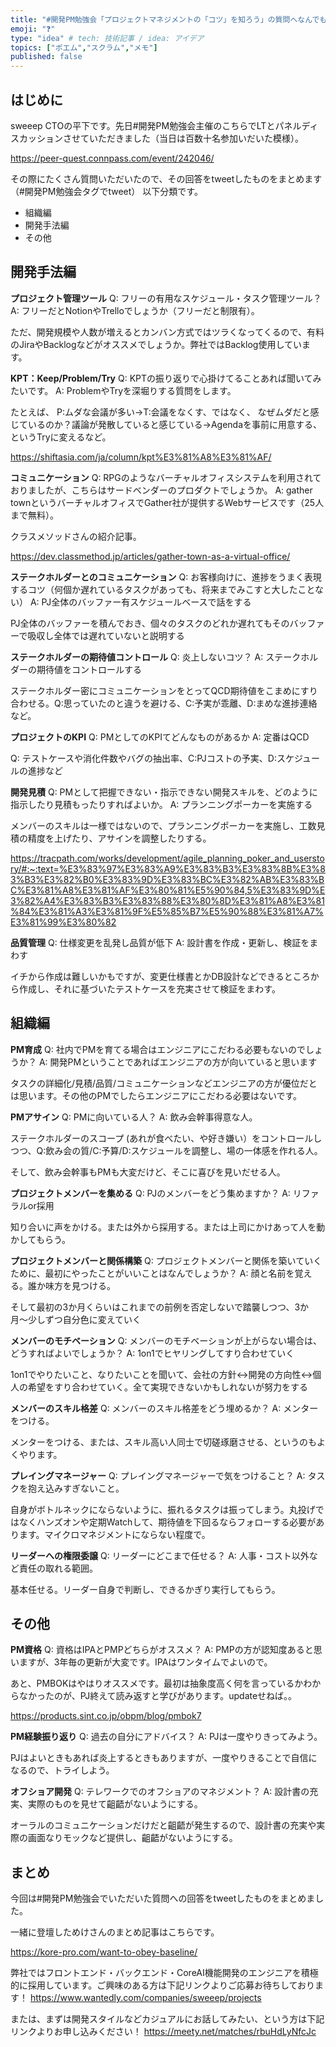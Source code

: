 ```yaml
---
title: "#開発PM勉強会「プロジェクトマネジメントの「コツ」を知ろう」の質問へなんでも答えてみた"
emoji: "❓"
type: "idea" # tech: 技術記事 / idea: アイデア
topics: ["ポエム","スクラム","メモ"]
published: false
---
```


## はじめに

sweeep CTOの平下です。先日#開発PM勉強会主催のこちらでLTとパネルディスカッションさせていただきました（当日は百数十名参加いだいた模様）。

https://peer-quest.connpass.com/event/242046/

その際にたくさん質問いただいたので、その回答をtweetしたものをまとめます（#開発PM勉強会タグでtweet）
以下分類です。
* 組織編
* 開発手法編
* その他

## 開発手法編

**プロジェクト管理ツール**
Q: フリーの有用なスケジュール・タスク管理ツール？
A: フリーだとNotionやTrelloでしょうか（フリーだと制限有）。

ただ、開発規模や人数が増えるとカンバン方式ではツラくなってくるので、有料のJiraやBacklogなどがオススメでしょうか。弊社ではBacklog使用しています。

**KPT：Keep/Problem/Try**
Q: KPTの振り返りで心掛けてることあれば聞いてみたいです。
A: ProblemやTryを深堀りする質問をします。

たとえば、
P:ムダな会議が多い→T:会議をなくす、ではなく、
なぜムダだと感じているのか？議論が発散していると感じている→Agendaを事前に用意する、というTryに変えるなど。

https://shiftasia.com/ja/column/kpt%E3%81%A8%E3%81%AF/

**コミュニケーション**
Q: RPGのようなバーチャルオフィスシステムを利用されておりましたが、こちらはサードベンダーのプロダクトでしょうか。
A: gather townというバーチャルオフィスでGather社が提供するWebサービスです（25人まで無料）。

クラスメソッドさんの紹介記事。

https://dev.classmethod.jp/articles/gather-town-as-a-virtual-office/

**ステークホルダーとのコミュニケーション**
Q: お客様向けに、進捗をうまく表現するコツ（何個か遅れているタスクがあっても、将来までみこすと大したことない）
A: PJ全体のバッファー有スケジュールベースで話をする

PJ全体のバッファーを積んでおき、個々のタスクのどれか遅れてもそのバッファーで吸収し全体では遅れていないと説明する

**ステークホルダーの期待値コントロール**
Q: 炎上しないコツ？
A: ステークホルダーの期待値をコントロールする

ステークホルダー密にコミュニケーションをとってQCD期待値をこまめにすり合わせる。Q:思っていたのと違うを避ける、C:予実が乖離、D:まめな進捗連絡など。

**プロジェクトのKPI**
Q: PMとしてのKPIてどんなものがあるか
A: 定番はQCD

Q: テストケースや消化件数やバグの抽出率、C:PJコストの予実、D:スケジュールの進捗など

**開発見積**
Q: PMとして把握できない・指示できない開発スキルを、どのように指示したり見積もったりすればよいか。
A: プランニングポーカーを実施する

メンバーのスキルは一様ではないので、プランニングポーカーを実施し、工数見積の精度を上げたり、アサインを調整したりする。

https://tracpath.com/works/development/agile_planning_poker_and_userstory/#:~:text=%E3%83%97%E3%83%A9%E3%83%B3%E3%83%8B%E3%83%B3%E3%82%B0%E3%83%9D%E3%83%BC%E3%82%AB%E3%83%BC%E3%81%A8%E3%81%AF%E3%80%81%E5%90%84,5%E3%83%9D%E3%82%A4%E3%83%B3%E3%83%88%E3%80%8D%E3%81%A8%E3%81%84%E3%81%A3%E3%81%9F%E5%85%B7%E5%90%88%E3%81%A7%E3%81%99%E3%80%82

**品質管理**
Q: 仕様変更を乱発し品質が低下
A: 設計書を作成・更新し、検証をまわす

イチから作成は難しいかもですが、変更仕様書とかDB設計などできるところから作成し、それに基づいたテストケースを充実させて検証をまわす。

## 組織編

**PM育成**
Q: 社内でPMを育てる場合はエンジニアにこだわる必要もないのでしょうか？
A: 開発PMということであればエンジニアの方が向いていると思います

タスクの詳細化/見積/品質/コミュニケーションなどエンジニアの方が優位だとは思います。その他のPMでしたらエンジニアにこだわる必要はないです。

**PMアサイン**
Q: PMに向いている人？
A: 飲み会幹事得意な人。

ステークホルダーのスコープ (あれが食べたい、や好き嫌い）をコントロールしつつ、Q:飲み会の質/C:予算/D:スケジュールを調整し、場の一体感を作れる人。

そして、飲み会幹事もPMも大変だけど、そこに喜びを見いだせる人。

**プロジェクトメンバーを集める**
Q: PJのメンバーをどう集めますか？
A: リファラルor採用

知り合いに声をかける。または外から採用する。または上司にかけあって人を動かしてもらう。

**プロジェクトメンバーと関係構築**
Q: プロジェクトメンバーと関係を築いていくために、最初にやったことがいいことはなんでしょうか？
A: 顔と名前を覚える。誰か味方を見つける。

そして最初の3か月くらいはこれまでの前例を否定しないで踏襲しつつ、3か月〜少しずつ自分色に変えていく

**メンバーのモチベーション**
Q: メンバーのモチベーションが上がらない場合は、どうすればよいでしょうか？
A: 1on1でヒヤリングしてすり合わせていく

1on1でやりたいこと、なりたいことを聞いて、会社の方針↔開発の方向性↔個人の希望をすり合わせていく。全て実現できないかもしれないが努力をする

**メンバーのスキル格差**
Q: メンバーのスキル格差をどう埋めるか？
A: メンターをつける。

メンターをつける、または、スキル高い人同士で切磋琢磨させる、というのもよくやります。


**プレイングマネージャー**
Q: プレイングマネージャーで気をつけること？
A: タスクを抱え込みすぎないこと。

自身がボトルネックにならないように、振れるタスクは振ってしまう。丸投げではなくハンズオンや定期Watchして、期待値を下回るならフォローする必要があります。マイクロマネジメントにならない程度で。


**リーダーへの権限委譲**
Q: リーダーにどこまで任せる？
A: 人事・コスト以外など責任の取れる範囲。

基本任せる。リーダー自身で判断し、できるかぎり実行してもらう。


## その他

**PM資格**
Q: 資格はIPAとPMPどちらがオススメ？
A: PMPの方が認知度あると思いますが、3年毎の更新が大変です。IPAはワンタイムでよいので。

あと、PMBOKはやはりオススメです。最初は抽象度高く何を言っているかわからなかったのが、PJ終えて読み返すと学びがあります。updateせねば。。

https://products.sint.co.jp/obpm/blog/pmbok7

**PM経験振り返り**
Q: 過去の自分にアドバイス？
A: PJは一度やりきってみよう。

PJはよいときもあれば炎上するときもありますが、一度やりきることで自信になるので、トライしよう。

**オフショア開発**
Q: テレワークでのオフショアのマネジメント？
A: 設計書の充実、実際のものを見せて齟齬がないようにする。

オーラルのコミュニケーションだけだと齟齬が発生するので、設計書の充実や実際の画面なりモックなど提供し、齟齬がないようにする。


## まとめ
今回は#開発PM勉強会でいただいた質問への回答をtweetしたものをまとめました。

一緒に登壇しためけさんのまとめ記事はこちらです。

https://kore-pro.com/want-to-obey-baseline/

弊社ではフロントエンド・バックエンド・CoreAI機能開発のエンジニアを積極的に採用しています。ご興味のある方は下記リンクよりご応募お待ちしております！
https://www.wantedly.com/companies/sweeep/projects

または、まずは開発スタイルなどカジュアルにお話してみたい、という方は下記リンクよりお申し込みください！
https://meety.net/matches/rbuHdLyNfcJc

